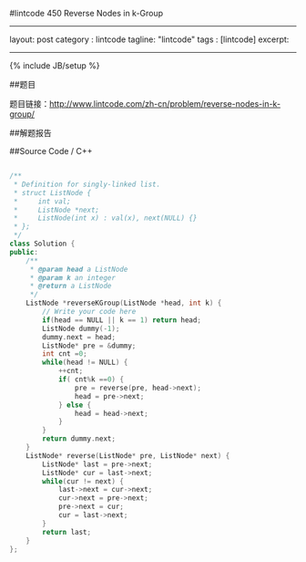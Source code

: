 #lintcode 450 Reverse Nodes in k-Group

---
layout: post
category : lintcode
tagline: "lintcode"
tags : [lintcode]
excerpt: 

---
{% include JB/setup %}

##题目

题目链接：http://www.lintcode.com/zh-cn/problem/reverse-nodes-in-k-group/

##解题报告



##Source Code / C++
 
```C++

/**
 * Definition for singly-linked list.
 * struct ListNode {
 *     int val;
 *     ListNode *next;
 *     ListNode(int x) : val(x), next(NULL) {}
 * };
 */
class Solution {
public:
    /**
     * @param head a ListNode
     * @param k an integer
     * @return a ListNode
     */
    ListNode *reverseKGroup(ListNode *head, int k) {
        // Write your code here
        if(head == NULL || k == 1) return head;
        ListNode dummy(-1);
        dummy.next = head;
        ListNode* pre = &dummy;
        int cnt =0;
        while(head != NULL) {
            ++cnt;
            if( cnt%k ==0) {
                pre = reverse(pre, head->next);
                head = pre->next;
            } else {
                head = head->next;
            }
        }
        return dummy.next;
    }
    ListNode* reverse(ListNode* pre, ListNode* next) {
        ListNode* last = pre->next;
        ListNode* cur = last->next;
        while(cur != next) {
            last->next = cur->next;
            cur->next = pre->next;
            pre->next = cur;
            cur = last->next;
        }
        return last;
    }
};
```